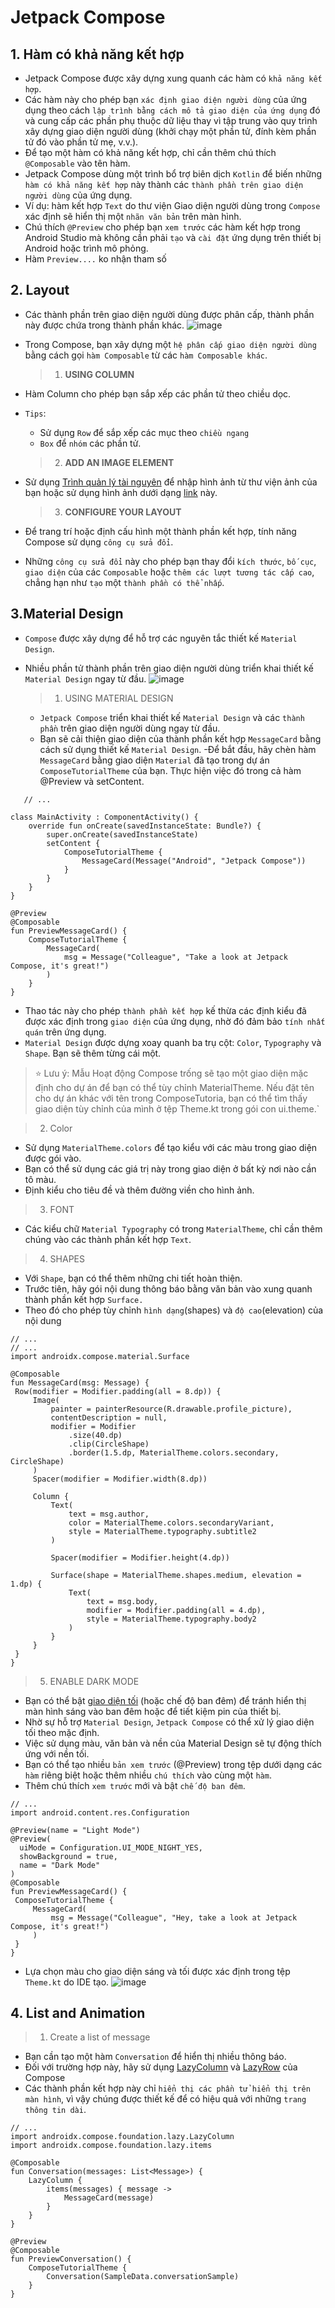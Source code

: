 # Jetpack Compose #
## 1. Hàm có khả năng kết hợp ##
- Jetpack Compose được xây dựng xung quanh các hàm có `khả năng kết hợp`.
- Các hàm này cho phép bạn `xác định giao diện người dùng` của ứng dụng theo cách `lập trình bằng cách mô tả giao diện của ứng dụng` đó và cung cấp các phần phụ thuộc dữ liệu thay vì tập trung vào quy trình xây dựng giao diện người dùng (khởi chạy một phần tử, đính kèm phần tử đó vào phần tử mẹ, v.v.). 
-  Để tạo một hàm có khả năng kết hợp, chỉ cần thêm chú thích `@Composable` vào tên hàm.
-  Jetpack Compose dùng một trình bổ trợ biên dịch `Kotlin` để biến những `hàm có khả năng kết hợp` này thành các `thành phần trên giao diện người dùng` của ứng dụng.
-  Ví dụ: hàm kết hợp `Text` do thư viện Giao diện người dùng trong `Compose` xác định sẽ hiển thị một `nhãn văn bản` trên màn hình.
-  Chú thích `@Preview` cho phép bạn `xem trước` các hàm kết hợp trong Android Studio mà không cần phải `tạo` và `cài đặt` ứng dụng trên thiết bị Android hoặc trình mô phỏng. 
-  Hàm `Preview....` ko nhận tham số

## 2. Layout ##
- Các thành phần trên giao diện người dùng được phân cấp, thành phần này được chứa trong thành phần khác.
![image](https://user-images.githubusercontent.com/82217333/169515989-e2874b43-cc9a-472a-a2fa-400c716e4407.png)
- Trong Compose, bạn xây dựng một `hệ phân cấp giao diện người dùng` bằng cách gọi `hàm Composable`  từ các `hàm Composable khác`.

  > 1. __USING COLUMN__
- Hàm Column cho phép bạn sắp xếp các phần tử theo chiều dọc.
- `Tips`: 
  * Sử dụng `Row` để sắp xếp các mục theo `chiều ngang` 
  * `Box` để `nhóm` các phần tử.
  
  > 2. __ADD AN IMAGE ELEMENT__
- Sử dụng [Trình quản lý tài nguyên](https://developer.android.com/studio/write/resource-manager#import) để nhập hình ảnh từ thư viện ảnh của bạn hoặc sử dụng hình ảnh dưới dạng [link]() này.

  > 3. __CONFIGURE YOUR LAYOUT__
- Để trang trí hoặc định cấu hình một thành phần kết hợp, tính năng Compose sử dụng `công cụ sửa đổi`. 
- Những `công cụ sửa đổi` này cho phép bạn thay đổi `kích thước`, `bố cục`, `giao diện` của các `Composable` hoặc `thêm các lượt tương tác cấp cao`, chẳng hạn như `tạo` một `thành phần có thể nhấp`.
## 3.Material Design ## 
- `Compose` được xây dựng để hỗ trợ các nguyên tắc thiết kế `Material Design`.
- Nhiều phần tử thành phần trên giao diện người dùng triển khai thiết kế `Material Design` ngay từ đầu. 
![image](https://user-images.githubusercontent.com/82217333/169569686-cdd96cfb-7dd2-428b-9645-0de459f0f704.png)
  
  > 1. USING MATERIAL DESIGN
  - `Jetpack Compose` triển khai thiết kế `Material Design` và các `thành phần` trên giao diện người dùng ngay từ đầu. 
  - Bạn sẽ cải thiện giao diện của thành phần kết hợp `MessageCard` bằng cách sử dụng thiết kế `Material Design`.
  -Để bắt đầu, hãy chèn hàm `MessageCard` bằng giao diện `Material` đã tạo trong dự án `ComposeTutorialTheme` của bạn. Thực hiện việc đó trong cả hàm @Preview và setContent. 
  
```
   // ...

class MainActivity : ComponentActivity() {
    override fun onCreate(savedInstanceState: Bundle?) {
        super.onCreate(savedInstanceState)
        setContent {
            ComposeTutorialTheme {
                MessageCard(Message("Android", "Jetpack Compose"))
            }
        }
    }
}

@Preview
@Composable
fun PreviewMessageCard() {
    ComposeTutorialTheme {
        MessageCard(
            msg = Message("Colleague", "Take a look at Jetpack Compose, it's great!")
        )
    }
}
 ```
- Thao tác này cho phép `thành phần kết hợp` kế thừa các định kiểu đã được xác định trong `giao diện` của ứng dụng, nhờ đó đảm bảo `tính nhất quán` trên ứng dụng.
- `Material Design` được dựng xoay quanh ba trụ cột: `Color`, `Typography` và `Shape`. Bạn sẽ thêm từng cái một.
> ⭐️ Lưu ý: Mẫu Hoạt động Compose trống sẽ tạo một giao diện mặc định cho dự án để bạn có thể tùy chỉnh MaterialTheme. Nếu đặt tên cho dự án khác với tên trong ComposeTutoria, bạn có thể tìm thấy giao diện tùy chỉnh của mình ở tệp Theme.kt trong gói con ui.theme.`

  > 2. Color
 - Sử dụng `MaterialTheme.colors` để tạo kiểu với các màu trong giao diện được gói vào.
 - Bạn có thể sử dụng các giá trị này trong giao diện ở bất kỳ nơi nào cần tô màu.
 - Định kiểu cho tiêu đề và thêm đường viền cho hình ảnh.
 
  > 3. FONT
  - Các kiểu chữ `Material Typography` có trong `MaterialTheme`, chỉ cần thêm chúng vào các thành phần kết hợp `Text`.
  
  > 4. SHAPES
  - Với `Shape`, bạn có thể thêm những chi tiết hoàn thiện.
  - Trước tiên, hãy gói nội dung thông báo bằng văn bản vào xung quanh thành phần kết hợp `Surface.`
  - Theo đó cho phép tùy chỉnh `hình dạng`(shapes) và `độ cao`(elevation) của nội dung
  ```
  // ...
// ...
import androidx.compose.material.Surface

@Composable
fun MessageCard(msg: Message) {
   Row(modifier = Modifier.padding(all = 8.dp)) {
       Image(
           painter = painterResource(R.drawable.profile_picture),
           contentDescription = null,
           modifier = Modifier
               .size(40.dp)
               .clip(CircleShape)
               .border(1.5.dp, MaterialTheme.colors.secondary, CircleShape)
       )
       Spacer(modifier = Modifier.width(8.dp))

       Column {
           Text(
               text = msg.author,
               color = MaterialTheme.colors.secondaryVariant,
               style = MaterialTheme.typography.subtitle2
           )

           Spacer(modifier = Modifier.height(4.dp))

           Surface(shape = MaterialTheme.shapes.medium, elevation = 1.dp) {
               Text(
                   text = msg.body,
                   modifier = Modifier.padding(all = 4.dp),
                   style = MaterialTheme.typography.body2
               )
           }
       }
   }
}
  
  ```
  
  > 5. ENABLE DARK MODE
  - Bạn có thể bật [giao diện tối](https://developer.android.com/guide/topics/ui/look-and-feel/darktheme) (hoặc chế độ ban đêm) để tránh hiển thị màn hình sáng vào ban đêm hoặc để tiết kiệm pin của thiết bị.
  - Nhờ sự hỗ trợ `Material Design`, `Jetpack Compose` có thể xử lý giao diện tối theo mặc định. 
  - Việc sử dụng màu, văn bản và nền của Material Design sẽ tự động thích ứng với nền tối.
  - Bạn có thể tạo nhiều `bản xem trước` (@Preview) trong tệp dưới dạng các `hàm` riêng biệt hoặc thêm nhiều `chú thích` vào cùng một `hàm`.
  - Thêm chú thích `xem trước` mới và bật `chế độ ban đêm`.
  ```
  // ...
import android.content.res.Configuration

@Preview(name = "Light Mode")
@Preview(
    uiMode = Configuration.UI_MODE_NIGHT_YES,
    showBackground = true,
    name = "Dark Mode"
)
@Composable
fun PreviewMessageCard() {
   ComposeTutorialTheme {
       MessageCard(
           msg = Message("Colleague", "Hey, take a look at Jetpack Compose, it's great!")
       )
   }
}
  
  ```
- Lựa chọn màu cho giao diện sáng và tối được xác định trong tệp `Theme.kt` do IDE tạo.
![image](https://user-images.githubusercontent.com/82217333/169660182-28c2f856-9d97-4fee-9640-c39ba40508a3.png)

## 4. List and Animation ##
  > 1. Create a list of message
  - Bạn cần tạo một hàm `Conversation` để hiển thị nhiều thông báo.
  - Đối với trường hợp này, hãy sử dụng [LazyColumn](https://developer.android.com/reference/kotlin/androidx/compose/foundation/lazy/package-summary#LazyColumn(androidx.compose.ui.Modifier,androidx.compose.foundation.lazy.LazyListState,androidx.compose.foundation.layout.PaddingValues,kotlin.Boolean,androidx.compose.foundation.layout.Arrangement.Vertical,androidx.compose.ui.Alignment.Horizontal,androidx.compose.foundation.gestures.FlingBehavior,kotlin.Boolean,kotlin.Function1)) và [LazyRow](https://developer.android.com/reference/kotlin/androidx/compose/foundation/lazy/package-summary#LazyRow(androidx.compose.ui.Modifier,androidx.compose.foundation.lazy.LazyListState,androidx.compose.foundation.layout.PaddingValues,kotlin.Boolean,androidx.compose.foundation.layout.Arrangement.Horizontal,androidx.compose.ui.Alignment.Vertical,androidx.compose.foundation.gestures.FlingBehavior,kotlin.Boolean,kotlin.Function1)) của Compose
  - Các thành phần kết hợp này chỉ `hiển thị các phần tử hiển thị trên màn hình`, vì vậy chúng được thiết kế để có hiệu quả với những `trang thông tin dài`.
 
```
// ...
import androidx.compose.foundation.lazy.LazyColumn
import androidx.compose.foundation.lazy.items

@Composable
fun Conversation(messages: List<Message>) {
    LazyColumn {
        items(messages) { message ->
            MessageCard(message)
        }
    }
}

@Preview
@Composable
fun PreviewConversation() {
    ComposeTutorialTheme {
        Conversation(SampleData.conversationSample)
    }
}

  
```


  


 
